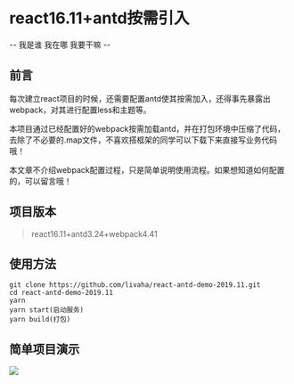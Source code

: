 # react16.11+antd按需引入

-- 我是谁 我在哪 我要干嘛 --

## 前言
每次建立react项目的时候，还需要配置antd使其按需加入，还得事先暴露出webpack，对其进行配置less和主题等。

本项目通过已经配置好的webpack按需加载antd，并在打包环境中压缩了代码，去除了不必要的.map文件，不喜欢搭框架的同学可以下载下来直接写业务代码哦！

本文章不介绍webpack配置过程，只是简单说明使用流程。如果想知道如何配置的，可以留言哦！


## 项目版本

> react16.11+antd3.24+webpack4.41


## 使用方法
```
git clone https://github.com/livaha/react-antd-demo-2019.11.git
cd react-antd-demo-2019.11
yarn
yarn start(启动服务)
yarn build(打包)
```

## 简单项目演示

![](https://user-gold-cdn.xitu.io/2019/11/29/16eb663003714a75?w=1114&h=856&f=gif&s=307007)